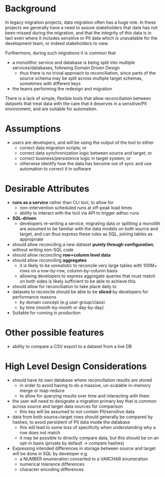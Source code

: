 # Background

In legacy migration projects, data migration often has a huge role. In these projects we generally have a need to assure
stakeholders that data has not been missed during the migration, and that the integrity of this data is in tact even
where it includes sensitive or PII data which is unavailable for the development team, or indeed stakeholders to view.

Furthermore, during such migrations it is common that

* a monolithic service and database is being split into multiple services/databases, following Domain Driven Design
    * thus there is no trivial approach to reconciliation, since parts of the source schema may be split across multiple
      target schemas, sometimes with different keys
* the teams performing the redesign and migration

There is a lack of simple, flexible tools that allow reconciliation between datasets that treat data with the care that
it deserves in a sensitive/PII environment, and are suitable for automation.

# Assumptions

* users are developers, and will be using the output of the tool to either
    * correct data migration scripts; or
    * correct data synchronization logic between source and target; or
    * correct business/persistence logic in target system; or
    * otherwise identify how the data has become out of sync and use automation to correct it in software

# Desirable Attributes

* **runs as a service** rather than CLI tool, to allow for
    * non-intervention scheduled runs at off-peak load times
    * ability to interact with the tool via API to trigger adhoc runs
* **SQL-driven**
    * developers re-writing a service, migrating data or splitting a monolith are assumed to be familiar with the data
      models on both source and target, and can thus express these rules as SQL, joining tables as appropriate
* should allow reconciling a new dataset **purely through configuration**; without writing non-SQL code
* should allow reconciling **row+column level data**
* should allow reconciling **aggregates**
    * it is likely to be unrealistic to reconcile very large tables with 100M+ rows on a row-by-row, column-by-column
      basis
    * allowing developers to express aggregate queries that must match on both sides is likely sufficient to be able to
      achieve this
* should allow for reconciliation to take place daily to
* datasets to reconcile should be able to be **sliced** by developers for performance reasons
    * by domain concept (e.g user group/class)
    * by time (month-by-month or day-by-day)
* Suitable for running in production

# Other possible features

* ability to compare a CSV export to a dataset from a live DB

# High Level Design Considerations

* should have its own database where reconciliation results are stored
    * in order to avoid having to do a massive, un-scalable in-memory merge or map-reduce
    * to allow for querying results over time and interacting with them
* the user will need to designate a migration primary key that is common across source and target data sources for
  comparison
    * this key will be assumed to not contain PII/sensitive data
* data from both source+target rows should generally be compared by hashes; to avoid persistent of PII data inside the
  database
    * this will lead to some loss of specificity when understanding why a row does not match
    * it may be possible to directly compare data, but this should be on an opt-in basis (private by default -> compare
      hashes)
* Expressing intended differences in storage between source and target will be done in SQL by developer e.g.
    * a NUMBER enumeration converted to a VARCHAR enumeration
    * numerical tolerance differences
    * character encoding differences
